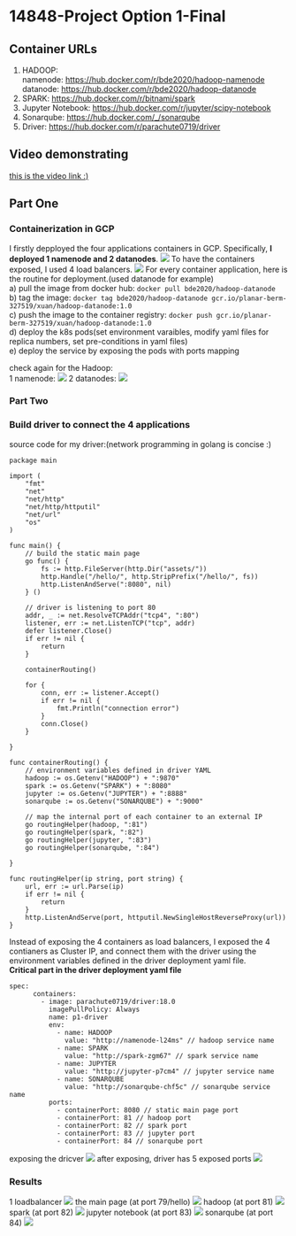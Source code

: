 # 14848-Project Option 1-Final

## Container URLs
1. HADOOP: <br>
namenode: https://hub.docker.com/r/bde2020/hadoop-namenode<br>
datanode: https://hub.docker.com/r/bde2020/hadoop-datanode<br>
2. SPARK: https://hub.docker.com/r/bitnami/spark
3. Jupyter Notebook: https://hub.docker.com/r/jupyter/scipy-notebook
4. Sonarqube: https://hub.docker.com/_/sonarqube
5. Driver: https://hub.docker.com/r/parachute0719/driver

## Video demonstrating
[this is the video link :)](https://youtu.be/y-xqMuPL0RY)

## Part One
### Containerization in GCP
I firstly depployed the four applications containers in GCP. Specifically, **I deployed 1 namenode and 2 datanodes**.
![](https://github.com/Parachute-CMU/14848-project-final/blob/master/final/screenshots/step1/pods%20for%204%20containers.png)
To have the containers exposed, I used 4 load balancers.
![](https://github.com/Parachute-CMU/14848-project-final/blob/master/final/screenshots/step1/4%20load%20balancers.png)
For every container application, here is the routine for deployment.(used datanode for example)<br>
a) pull the image from docker hub: `docker pull bde2020/hadoop-datanode`<br>
b) tag the image: `docker tag bde2020/hadoop-datanode gcr.io/planar-berm-327519/xuan/hadoop-datanode:1.0`<br>
c) push the image to the container registry: `docker push gcr.io/planar-berm-327519/xuan/hadoop-datanode:1.0`<br>
d) deploy the k8s pods(set environment varaibles, modify yaml files for replica numbers, set pre-conditions in yaml files)<br>
e) deploy the service by exposing the pods with ports mapping<br>

check again for the Hadoop:<br>
1 namenode:
![](https://github.com/Parachute-CMU/14848-project-final/blob/master/final/screenshots/step1/1%20namenode.png)
2 datanodes:
![](https://github.com/Parachute-CMU/14848-project-final/blob/master/final/screenshots/step1/2%20datanodes.png)

### Part Two
### Build driver to connect the 4 applications
source code for my driver:(network programming in golang is concise :)
```golang
package main

import (
	"fmt"
	"net"
	"net/http"
	"net/http/httputil"
	"net/url"
	"os"
)

func main() {
	// build the static main page
	go func() {
		fs := http.FileServer(http.Dir("assets/"))
		http.Handle("/hello/", http.StripPrefix("/hello/", fs))
		http.ListenAndServe(":8080", nil)
	} ()

	// driver is listening to port 80
	addr, _ := net.ResolveTCPAddr("tcp4", ":80")
	listener, err := net.ListenTCP("tcp", addr)
	defer listener.Close()
	if err != nil {
		return
	}

	containerRouting()

	for {
		conn, err := listener.Accept()
		if err != nil {
			fmt.Println("connection error")
		}
		conn.Close()
	}

}

func containerRouting() {
	// environment variables defined in driver YAML
	hadoop := os.Getenv("HADOOP") + ":9870"
	spark := os.Getenv("SPARK") + ":8080"
	jupyter := os.Getenv("JUPYTER") + ":8888"
	sonarqube := os.Getenv("SONARQUBE") + ":9000"

	// map the internal port of each container to an external IP
	go routingHelper(hadoop, ":81")
	go routingHelper(spark, ":82")
	go routingHelper(jupyter, ":83")
	go routingHelper(sonarqube, ":84")

}

func routingHelper(ip string, port string) {
	url, err := url.Parse(ip)
	if err != nil {
		return
	}
	http.ListenAndServe(port, httputil.NewSingleHostReverseProxy(url))
}
```
Instead of exposing the 4 containers as load balancers, I exposed the 4 contianers as Cluster IP, 
and connect them with the driver using the environment variables defined in the driver deployment yaml file.<br>
**Critical part in the driver deployment yaml file**
```
spec:
      containers:
        - image: parachute0719/driver:18.0
          imagePullPolicy: Always
          name: p1-driver
          env:
            - name: HADOOP
              value: "http://namenode-l24ms" // hadoop service name
            - name: SPARK
              value: "http://spark-zgm67" // spark service name
            - name: JUPYTER
              value: "http://jupyter-p7cm4" // jupyter service name
            - name: SONARQUBE
              value: "http://sonarqube-chf5c" // sonarqube service name
          ports:
            - containerPort: 8080 // static main page port
            - containerPort: 81 // hadoop port
            - containerPort: 82 // spark port
            - containerPort: 83 // jupyter port
            - containerPort: 84 // sonarqube port
```
exposing the dricver
![](https://github.com/Parachute-CMU/14848-project-final/blob/master/final/screenshots/step2/how%20to%20expose%20driver.png)
after exposing, driver has 5 exposed ports
![](https://github.com/Parachute-CMU/14848-project-final/blob/master/final/screenshots/step2/driver.png)
### Results
1 loadbalancer
![](https://github.com/Parachute-CMU/14848-project-final/blob/master/final/screenshots/step2/1%20load%20balancer.png)
the main page (at port 79/hello)
![](https://github.com/Parachute-CMU/14848-project-final/blob/master/final/screenshots/step2/mainpage79.png)
hadoop (at port 81)
![](https://github.com/Parachute-CMU/14848-project-final/blob/master/final/screenshots/step2/hadoop81.png)
spark (at port 82)
![](https://github.com/Parachute-CMU/14848-project-final/blob/master/final/screenshots/step2/spark82.png)
jupyter notebook (at port 83)
![](https://github.com/Parachute-CMU/14848-project-final/blob/master/final/screenshots/step2/jupyter83.png)
sonarqube (at port 84)
![](https://github.com/Parachute-CMU/14848-project-final/blob/master/final/screenshots/step2/sonarqube84.png)
